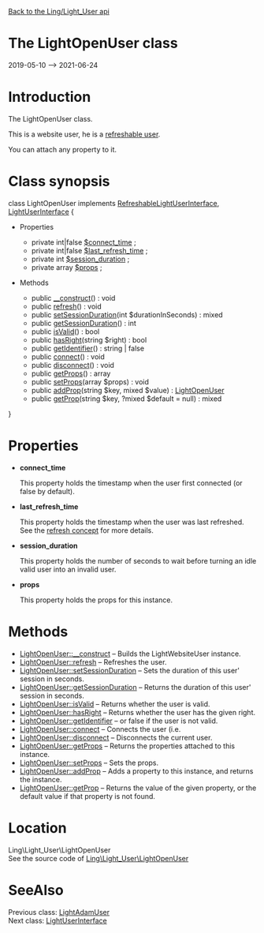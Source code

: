 [Back to the Ling/Light_User api](https://github.com/lingtalfi/Light_User/blob/master/doc/api/Ling/Light_User.md)



The LightOpenUser class
================
2019-05-10 --> 2021-06-24






Introduction
============

The LightOpenUser class.

This is a website user, he is a [refreshable user](https://github.com/lingtalfi/Light_User/blob/master/doc/pages/conception.md#the-concept-of-refreshing-an-user).

You can attach any property to it.



Class synopsis
==============


class <span class="pl-k">LightOpenUser</span> implements [RefreshableLightUserInterface](https://github.com/lingtalfi/Light_User/blob/master/doc/api/Ling/Light_User/RefreshableLightUserInterface.md), [LightUserInterface](https://github.com/lingtalfi/Light_User/blob/master/doc/api/Ling/Light_User/LightUserInterface.md) {

- Properties
    - private int|false [$connect_time](#property-connect_time) ;
    - private int|false [$last_refresh_time](#property-last_refresh_time) ;
    - private int [$session_duration](#property-session_duration) ;
    - private array [$props](#property-props) ;

- Methods
    - public [__construct](https://github.com/lingtalfi/Light_User/blob/master/doc/api/Ling/Light_User/LightOpenUser/__construct.md)() : void
    - public [refresh](https://github.com/lingtalfi/Light_User/blob/master/doc/api/Ling/Light_User/LightOpenUser/refresh.md)() : void
    - public [setSessionDuration](https://github.com/lingtalfi/Light_User/blob/master/doc/api/Ling/Light_User/LightOpenUser/setSessionDuration.md)(int $durationInSeconds) : mixed
    - public [getSessionDuration](https://github.com/lingtalfi/Light_User/blob/master/doc/api/Ling/Light_User/LightOpenUser/getSessionDuration.md)() : int
    - public [isValid](https://github.com/lingtalfi/Light_User/blob/master/doc/api/Ling/Light_User/LightOpenUser/isValid.md)() : bool
    - public [hasRight](https://github.com/lingtalfi/Light_User/blob/master/doc/api/Ling/Light_User/LightOpenUser/hasRight.md)(string $right) : bool
    - public [getIdentifier](https://github.com/lingtalfi/Light_User/blob/master/doc/api/Ling/Light_User/LightOpenUser/getIdentifier.md)() : string | false
    - public [connect](https://github.com/lingtalfi/Light_User/blob/master/doc/api/Ling/Light_User/LightOpenUser/connect.md)() : void
    - public [disconnect](https://github.com/lingtalfi/Light_User/blob/master/doc/api/Ling/Light_User/LightOpenUser/disconnect.md)() : void
    - public [getProps](https://github.com/lingtalfi/Light_User/blob/master/doc/api/Ling/Light_User/LightOpenUser/getProps.md)() : array
    - public [setProps](https://github.com/lingtalfi/Light_User/blob/master/doc/api/Ling/Light_User/LightOpenUser/setProps.md)(array $props) : void
    - public [addProp](https://github.com/lingtalfi/Light_User/blob/master/doc/api/Ling/Light_User/LightOpenUser/addProp.md)(string $key, mixed $value) : [LightOpenUser](https://github.com/lingtalfi/Light_User/blob/master/doc/api/Ling/Light_User/LightOpenUser.md)
    - public [getProp](https://github.com/lingtalfi/Light_User/blob/master/doc/api/Ling/Light_User/LightOpenUser/getProp.md)(string $key, ?mixed $default = null) : mixed

}




Properties
=============

- <span id="property-connect_time"><b>connect_time</b></span>

    This property holds the timestamp when the user first connected (or false by default).
    
    

- <span id="property-last_refresh_time"><b>last_refresh_time</b></span>

    This property holds the timestamp when the user was last refreshed.
    See the [refresh concept](https://github.com/lingtalfi/Light_User/blob/master/doc/pages/conception.md#the-concept-of-refreshing-an-user) for more details.
    
    

- <span id="property-session_duration"><b>session_duration</b></span>

    This property holds the number of seconds to wait before turning an idle valid user into
    an invalid user.
    
    

- <span id="property-props"><b>props</b></span>

    This property holds the props for this instance.
    
    



Methods
==============

- [LightOpenUser::__construct](https://github.com/lingtalfi/Light_User/blob/master/doc/api/Ling/Light_User/LightOpenUser/__construct.md) &ndash; Builds the LightWebsiteUser instance.
- [LightOpenUser::refresh](https://github.com/lingtalfi/Light_User/blob/master/doc/api/Ling/Light_User/LightOpenUser/refresh.md) &ndash; Refreshes the user.
- [LightOpenUser::setSessionDuration](https://github.com/lingtalfi/Light_User/blob/master/doc/api/Ling/Light_User/LightOpenUser/setSessionDuration.md) &ndash; Sets the duration of this user' session in seconds.
- [LightOpenUser::getSessionDuration](https://github.com/lingtalfi/Light_User/blob/master/doc/api/Ling/Light_User/LightOpenUser/getSessionDuration.md) &ndash; Returns the duration of this user' session in seconds.
- [LightOpenUser::isValid](https://github.com/lingtalfi/Light_User/blob/master/doc/api/Ling/Light_User/LightOpenUser/isValid.md) &ndash; Returns whether the user is valid.
- [LightOpenUser::hasRight](https://github.com/lingtalfi/Light_User/blob/master/doc/api/Ling/Light_User/LightOpenUser/hasRight.md) &ndash; Returns whether the user has the given right.
- [LightOpenUser::getIdentifier](https://github.com/lingtalfi/Light_User/blob/master/doc/api/Ling/Light_User/LightOpenUser/getIdentifier.md) &ndash; or false if the user is not valid.
- [LightOpenUser::connect](https://github.com/lingtalfi/Light_User/blob/master/doc/api/Ling/Light_User/LightOpenUser/connect.md) &ndash; Connects the user (i.e.
- [LightOpenUser::disconnect](https://github.com/lingtalfi/Light_User/blob/master/doc/api/Ling/Light_User/LightOpenUser/disconnect.md) &ndash; Disconnects the current user.
- [LightOpenUser::getProps](https://github.com/lingtalfi/Light_User/blob/master/doc/api/Ling/Light_User/LightOpenUser/getProps.md) &ndash; Returns the properties attached to this instance.
- [LightOpenUser::setProps](https://github.com/lingtalfi/Light_User/blob/master/doc/api/Ling/Light_User/LightOpenUser/setProps.md) &ndash; Sets the props.
- [LightOpenUser::addProp](https://github.com/lingtalfi/Light_User/blob/master/doc/api/Ling/Light_User/LightOpenUser/addProp.md) &ndash; Adds a property to this instance, and returns the instance.
- [LightOpenUser::getProp](https://github.com/lingtalfi/Light_User/blob/master/doc/api/Ling/Light_User/LightOpenUser/getProp.md) &ndash; Returns the value of the given property, or the default value if that property is not found.





Location
=============
Ling\Light_User\LightOpenUser<br>
See the source code of [Ling\Light_User\LightOpenUser](https://github.com/lingtalfi/Light_User/blob/master/LightOpenUser.php)



SeeAlso
==============
Previous class: [LightAdamUser](https://github.com/lingtalfi/Light_User/blob/master/doc/api/Ling/Light_User/LightAdamUser.md)<br>Next class: [LightUserInterface](https://github.com/lingtalfi/Light_User/blob/master/doc/api/Ling/Light_User/LightUserInterface.md)<br>
